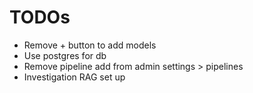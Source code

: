 # TODOs

- Remove + button to add models
- Use postgres for db
- Remove pipeline add from admin settings > pipelines
- Investigation RAG set up
